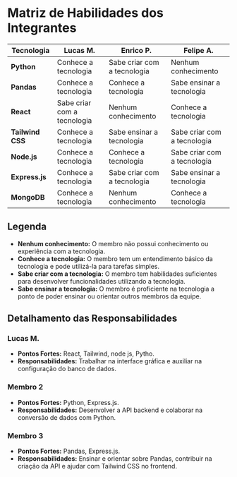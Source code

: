 # Matriz de Habilidades dos Integrantes

| Tecnologia   | Lucas M.                 | Enrico P.                 | Felipe A.                  |
|--------------|---------------------------|---------------------------|---------------------------|
| **Python**   | Conhece a tecnologia       | Sabe criar com a tecnologia| Nenhum conhecimento        |
| **Pandas**   | Conhece a tecnologia         | Conhece a tecnologia       | Sabe ensinar a tecnologia  |
| **React**    | Sabe criar com a tecnologia| Nenhum conhecimento        | Conhece a tecnologia       |
| **Tailwind CSS** | Conhece a tecnologia    | Sabe ensinar a tecnologia  | Sabe criar com a tecnologia|
| **Node.js**  | Conhece a tecnologia        | Conhece a tecnologia       | Sabe criar com a tecnologia|
| **Express.js** | Conhece a tecnologia     | Sabe criar com a tecnologia| Sabe ensinar a tecnologia  |
| **MongoDB**  | Conhece a tecnologia  | Nenhum conhecimento        | Conhece a tecnologia       |

## Legenda

- **Nenhum conhecimento:** O membro não possui conhecimento ou experiência com a tecnologia.
- **Conhece a tecnologia:** O membro tem um entendimento básico da tecnologia e pode utilizá-la para tarefas simples.
- **Sabe criar com a tecnologia:** O membro tem habilidades suficientes para desenvolver funcionalidades utilizando a tecnologia.
- **Sabe ensinar a tecnologia:** O membro é proficiente na tecnologia a ponto de poder ensinar ou orientar outros membros da equipe.

## Detalhamento das Responsabilidades

### Lucas M.
- **Pontos Fortes:** React, Tailwind, node js, Pytho.
- **Responsabilidades:** Trabalhar na interface gráfica e auxiliar na configuração do banco de dados.

### Membro 2
- **Pontos Fortes:** Python, Express.js.
- **Responsabilidades:** Desenvolver a API backend e colaborar na conversão de dados com Python.

### Membro 3
- **Pontos Fortes:** Pandas, Express.js.
- **Responsabilidades:** Ensinar e orientar sobre Pandas, contribuir na criação da API e ajudar com Tailwind CSS no frontend.


